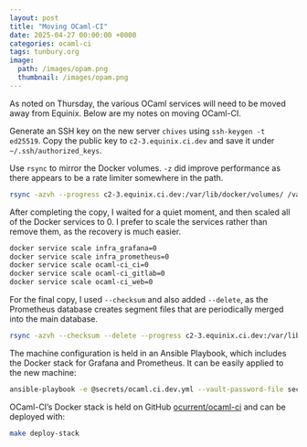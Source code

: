 ```yaml
---
layout: post
title: "Moving OCaml-CI"
date: 2025-04-27 00:00:00 +0000
categories: ocaml-ci
tags: tunbury.org
image:
  path: /images/opam.png
  thumbnail: /images/opam.png
---
```


As noted on Thursday, the various OCaml services will need to be moved away from Equinix. Below are my notes on moving OCaml-CI.

Generate an SSH key on the new server `chives` using `ssh-keygen -t ed25519`. Copy the public key to `c2-3.equinix.ci.dev` and save it under `~/.ssh/authorized_keys`.

Use `rsync` to mirror the Docker volumes. `-z` did improve performance as there appears to be a rate limiter somewhere in the path.

```sh
rsync -azvh --progress c2-3.equinix.ci.dev:/var/lib/docker/volumes/ /var/lib/docker/volumes/
```

After completing the copy, I waited for a quiet moment, and then scaled all of the Docker services to 0. I prefer to scale the services rather than remove them, as the recovery is much easier.

```sh
docker service scale infra_grafana=0
docker service scale infra_prometheus=0
docker service scale ocaml-ci_ci=0
docker service scale ocaml-ci_gitlab=0
docker service scale ocaml-ci_web=0
```

For the final copy, I used `--checksum` and also added `--delete`, as the Prometheus database creates segment files that are periodically merged into the main database.

```sh
rsync -azvh --checksum --delete --progress c2-3.equinix.ci.dev:/var/lib/docker/volumes/ /var/lib/docker/volumes/
```

The machine configuration is held in an Ansible Playbook, which includes the Docker stack for Grafana and Prometheus. It can be easily applied to the new machine:

```sh
ansible-playbook -e @secrets/ocaml.ci.dev.yml --vault-password-file secrets/vault-password ocaml.ci.dev.yml
```

OCaml-CI’s Docker stack is held on GitHub [ocurrent/ocaml-ci](https://github.com/ocurrent/ocaml-ci) and can be deployed with:

```sh
make deploy-stack
```
